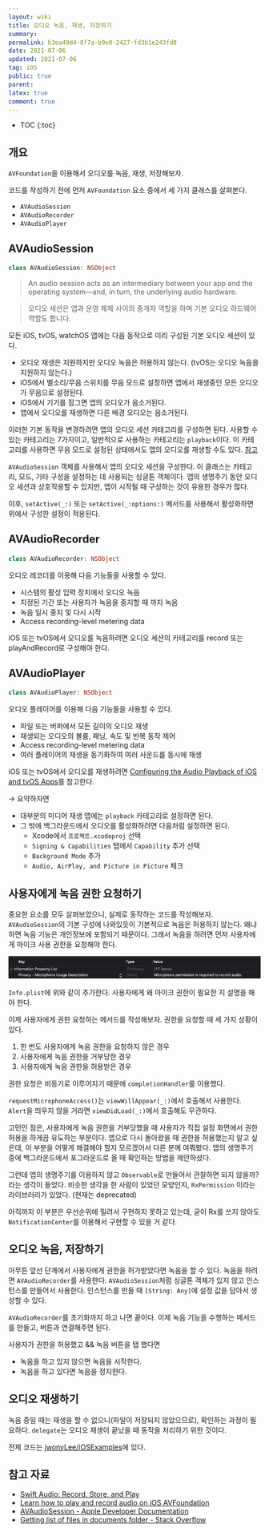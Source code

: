 ```yaml
---
layout: wiki
title: 오디오 녹음, 재생, 저장하기
summary: 
permalink: b3ea49d4-8f7a-b9e0-2427-fd3b1e243fd8
date: 2021-07-06
updated: 2021-07-06
tag: iOS 
public: true
parent: 
latex: true
comment: true
---
```


* TOC
{:toc}

## 개요

`AVFoundation`을 이용해서 오디오를 녹음, 재생, 저장해보자.

코드를 작성하기 전에 먼저 `AVFoundation` 요소 중에서 세 가지 클래스를 살펴본다.

-   `AVAudioSession`
-   `AVAudioRecorder`
-   `AVAudioPlayer`

## AVAudioSession

```swift
class AVAudioSession: NSObject
```

> An audio session acts as an intermediary between your app and the operating system—and, in turn, the underlying audio hardware.

> 오디오 세션은 앱과 운영 체제 사이의 중개자 역할을 하며 기본 오디오 하드웨어 역할도 합니다.

모든 iOS, tvOS, watchOS 앱에는 다음 동작으로 미리 구성된 기본 오디오 세션이 있다.

-   오디오 재생은 지원하지만 오디오 녹음은 허용하지 않는다. (tvOS는 오디오 녹음을 지원하지 않는다.)
-   iOS에서 벨소리/무음 스위치를 무음 모드로 설정하면 앱에서 재생중인 모든 오디오가 무음으로 설정된다.
-   iOS에서 기기를 잠그면 앱의 오디오가 음소거된다.
-   앱에서 오디오를 재생하면 다른 배경 오디오는 음소거된다.

이러한 기본 동작을 변경하려면 앱의 오디오 세션 카테고리를 구성하면 된다. 사용할 수 있는 카테고리는 7가지이고, 일반적으로 사용하는 카테고리는 `playback`이다. 이 카테고리를 사용하면 무음 모드로 설정된 상태에서도 앱의 오디오를 재생할 수도 있다. [참고](https://developer.apple.com/library/archive/documentation/Audio/Conceptual/AudioSessionProgrammingGuide/AudioSessionCategoriesandModes/AudioSessionCategoriesandModes.html#//apple_ref/doc/uid/TP40007875-CH10)

`AVAudioSession` 객체를 사용해서 앱의 오디오 세션을 구성한다. 이 클래스는 카테고리, 모드, 기타 구성을 설정하는 데 사용되는 싱글톤 객체이다. 앱의 생명주기 동안 오디오 세션과 상호작용할 수 있지만, 앱이 시작될 때 구성하는 것이 유용한 경우가 많다.

<script src="https://gist.github.com/jwonyLee/2cb7d81dcf6f65f1bc663584afc6cbe6.js?file=AppDelegate.swift"></script>

이후, `setActive(_:)` 또는 `setActive(_:options:)` 메서드를 사용해서 활성화하면 위에서 구성한 설정이 적용된다.

## AVAudioRecorder

```swift
class AVAudioRecorder: NSObject
```

오디오 레코더를 이용해 다음 기능들을 사용할 수 있다.

-   시스템의 활성 입력 장치에서 오디오 녹음
-   지정된 기간 또는 사용자가 녹음을 중지할 때 까지 녹음
-   녹음 일시 중지 및 다시 시작
-   Access recording-level metering data

iOS 또는 tvOS에서 오디오를 녹음하려면 오디오 세션의 카테고리를 record 또는 playAndRecord로 구성해야 한다.

## AVAudioPlayer

```swift
class AVAudioPlayer: NSObject
```

오디오 플레이어를 이용해 다음 기능들을 사용할 수 있다.

-   파일 또는 버퍼에서 모든 길이의 오디오 재생
-   재생되는 오디오의 볼륨, 패닝, 속도 및 반복 동작 제어
-   Access recording-level metering data
-   여러 플레이어의 재생을 동기화하여 여러 사운드를 동시에 재생

iOS 또는 tvOS에서 오디오를 재생하려면 [Configuring the Audio Playback of iOS and tvOS Apps](https://developer.apple.com/documentation/avfoundation/media_playback_and_selection/configuring_the_audio_playback_of_ios_and_tvos_apps)를 참고한다.

→ 요약하자면

-   대부분의 미디어 재생 앱에는 `playback` 카테고리로 설정하면 된다.
-   그 밖에 백그라운드에서 오디오를 활성화하려면 다음처럼 설정하면 된다.
    -   Xcode에서 `프로젝트.xcodeproj` 선택
    -   `Signing & Capabilities` 탭에서 `Capability` 추가 선택
    -   `Background Mode` 추가
    -   `Audio, AirPlay, and Picture in Picture` 체크

## 사용자에게 녹음 권한 요청하기

중요한 요소를 모두 살펴보았으니, 실제로 동작하는 코드를 작성해보자. `AVAudioSession`의 기본 구성에 나와있듯이 기본적으로 녹음은 허용하지 않는다. 왜냐하면 녹음 기능은 개인정보에 포함되기 때문이다. 그래서 녹음을 하려면 먼저 사용자에게 마이크 사용 권한을 요청해야 한다.

![Info.plist](/resource/default/b2d6c372-fb83-4d12-9f2e-ad219fa29028)

`Info.plist`에 위와 같이 추가한다. 사용자에게 왜 마이크 권한이 필요한 지 설명을 해야 한다.

이제 사용자에게 권한 요청하는 메서드를 작성해보자. 권한을 요청할 때 세 가지 상황이 있다.

1.  한 번도 사용자에게 녹음 권한을 요청하지 않은 경우
2.  사용자에게 녹음 권한을 거부당한 경우
3.  사용자에게 녹음 권한을 허용받은 경우

권한 요청은 비동기로 이루어지기 때문에 `completionHandler`를 이용했다.

<script src="https://gist.github.com/jwonyLee/2cb7d81dcf6f65f1bc663584afc6cbe6.js?file=ViewController-requestMicrophoneAccess.swift"></script><script src="https://gist.github.com/jwonyLee/2cb7d81dcf6f65f1bc663584afc6cbe6.js?file=ViewController-viewWillAppear.swift"></script>

`requestMicrophoneAccess()`는 `viewWillAppear(_:)`에서 호출해서 사용한다. `Alert`을 띄우지 않을 거라면 `viewDidLoad(_:)`에서 호출해도 무관하다.

고민인 점은, 사용자에게 녹음 권한을 거부당했을 때 사용자가 직접 설정 화면에서 권한 허용을 하게끔 유도하는 부분이다. 앱으로 다시 돌아왔을 때 권한을 허용했는지 알고 싶은데, 이 부분을 어떻게 해결해야 할지 모르겠어서 다른 분께 여쭤봤다. 앱의 생명주기 중에 백그라운드에서 포그라운드로 올 때 확인하는 방법을 제안하셨다.

그런데 앱의 생명주기를 이용하지 않고 `Observable`로 만들어서 관찰하면 되지 않을까? 라는 생각이 들었다. 비슷한 생각을 한 사람이 있었던 모양인지, `RxPermission` 이라는 라이브러리가 있었다. (현재는 deprecated)

아직까지 이 부분은 우선순위에 밀려서 구현하지 못하고 있는데, 굳이 Rx를 쓰지 않아도 `NotificationCenter`를 이용해서 구현할 수 있을 거 같다.

## 오디오 녹음, 저장하기

아무튼 앞선 단계에서 사용자에게 권한을 허가받았다면 녹음을 할 수 있다. 녹음을 하려면 `AVAudioRecorder`를 사용한다. `AVAudioSession`처럼 싱글톤 객체가 있지 않고 인스턴스를 만들어서 사용한다. 인스턴스를 만들 때 `[String: Any]`에 설정 값을 담아서 생성할 수 있다.

<script src="https://gist.github.com/jwonyLee/2cb7d81dcf6f65f1bc663584afc6cbe6.js?file=ViewController-recordURL.swift"></script><script src="https://gist.github.com/jwonyLee/2cb7d81dcf6f65f1bc663584afc6cbe6.js?file=ViewController-configure.swift"></script>

`AVAudioRecorder`를 초기화까지 하고 나면 끝이다. 이제 녹음 기능을 수행하는 메서드를 만들고, 버튼과 연결해주면 된다.

사용자가 권한을 허용했고 && 녹음 버튼을 탭 했다면

-   녹음을 하고 있지 않으면 녹음을 시작한다.
-   녹음을 하고 있다면 녹음을 정지한다.

<script src="https://gist.github.com/jwonyLee/2cb7d81dcf6f65f1bc663584afc6cbe6.js?file=ViewController-recording.swift"></script><script src="https://gist.github.com/jwonyLee/2cb7d81dcf6f65f1bc663584afc6cbe6.js?file=ViewController-record.swift"></script><script src="https://gist.github.com/jwonyLee/2cb7d81dcf6f65f1bc663584afc6cbe6.js?file=ViewController-stop.swift"></script>

## 오디오 재생하기

녹음 중일 때는 재생을 할 수 없으니(파일이 저장되지 않았으므로), 확인하는 과정이 필요하다. `delegate`는 오디오 재생이 끝났을 때 동작을 처리하기 위한 것이다.

<script src="https://gist.github.com/jwonyLee/2cb7d81dcf6f65f1bc663584afc6cbe6.js?file=ViewController-play.swift"></script><script src="https://gist.github.com/jwonyLee/2cb7d81dcf6f65f1bc663584afc6cbe6.js?file=ViewController-audioPlayerDidFinishPlaying.swift"></script>

전체 코드는 [jwonyLee/iOSExamples](https://github.com/jwonyLee/iOSExamples/tree/master/AVFoundationExample)에 있다.

## 참고 자료

-   [Swift Audio: Record, Store, and Play](https://medium.com/swift2go/swift-audio-record-store-and-play-af965bf92b26)
-   [Learn how to play and record audio on iOS AVFoundation](https://blog.devgenius.io/ios-avfoundation-series-part-1-4eebaa837d9c)
-   [AVAudioSession - Apple Developer Documentation](https://developer.apple.com/documentation/avfaudio/avaudiosession)
-   [Getting list of files in documents folder - Stack Overflow](https://stackoverflow.com/questions/27721418/getting-list-of-files-in-documents-folder/27722526)
